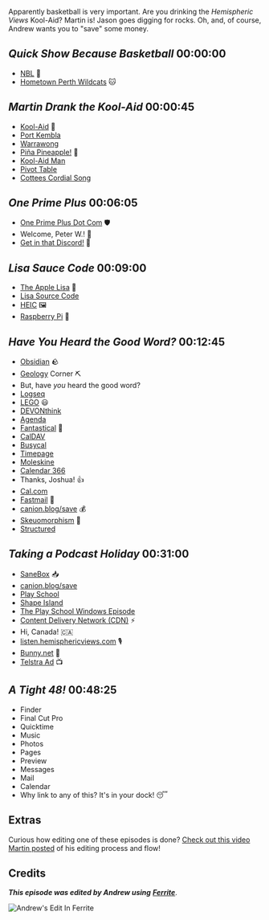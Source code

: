 Apparently basketball is very important. Are you drinking the _Hemispheric Views_ Kool-Aid? Martin is! Jason goes digging for rocks. Oh, and, of course, Andrew wants you to "save" some money.

## _Quick Show Because Basketball_ 00:00:00

- [NBL](https://nbl.com.au/) 🏀
- [Hometown Perth Wildcats](https://nbl.com.au/teams/3692/perth-wildcats) 🐱


## _Martin Drank the Kool-Aid_ 00:00:45

- [Kool-Aid](https://en.wikipedia.org/wiki/Kool-Aid) 🍹
- [Port Kembla](https://en.wikipedia.org/wiki/Port_Kembla%2C_New_South_Wales)
- [Warrawong](https://en.wikipedia.org/wiki/Warrawong%2C_New_South_Wales)
- [Piña Pineapple!](https://filature-de-la-vallee-des-saules.fr/boutique/2834-thickbox_default/kool-aid-pina-pineapple.jpg) 🍍
- [Kool-Aid Man](https://en.wikipedia.org/wiki/Kool-Aid_Man)
- [Pivot Table](https://en.wikipedia.org/wiki/Pivot_table)
- [Cottees Cordial Song](https://www.youtube.com/watch?v=RXUMo6RR-QM)


## _One Prime Plus_ 00:06:05

- [One Prime Plus Dot Com](https://oneprimeplus.com) 🛡️
- Welcome, Peter W.! 👋
- [Get in that Discord!](https://discord.gg/mzdB2ug) 📣


## _Lisa Sauce Code_ 00:09:00

- [The Apple Lisa](https://computerhistory.org/blog/the-lisa-apples-most-influential-failure/) 🍎
- [Lisa Source Code](https://info.computerhistory.org/apple-lisa-code)
- [HEIC](https://macpaw.com/how-to/what-is-heic-file) 🖼️
- [Raspberry Pi](https://www.raspberrypi.com/) 🥧


## _Have You Heard the Good Word?_ 00:12:45

- [Obsidian](https://obsidian.md/) 🪨
- [Geology](https://en.wikipedia.org/wiki/Geology) Corner ⛏️
- But, have _you_ heard the good word?
- [Logseq](https://logseq.com/)
- [LEGO](https://www.lego.com/en-us) 😃
- [DEVONthink](https://www.devontechnologies.com/apps/devonthink)
- [Agenda](https://www.agenda.com/)
- [Fantastical](https://flexibits.com/) 📆
- [CalDAV](https://en.wikipedia.org/wiki/CalDAV)
- [Busycal](https://www.busymac.com/busycal/)
- [Timepage](https://www.moleskine.com/en-us/shop/moleskine-smart/apps-and-services/timepage/)
- [Moleskine](https://www.moleskine.com)
- [Calendar 366](https://nspektor.com/)
- Thanks, Joshua! 👍
- [Cal.com](https://cal.com/)
- [Fastmail](https://www.fastmail.com/) 📧
- [canion.blog/save](https://canion.blog/save) 💰
- [Skeuomorphism](https://en.wikipedia.org/wiki/Skeuomorph) 📓
- [Structured](https://structured.app/)


## _Taking a Podcast Holiday_ 00:31:00

- [SaneBox](https://www.sanebox.com) 📥
- [canion.blog/save](https://canion.blog/save)
- [Play School](https://en.wikipedia.org/wiki/Play_School_(Australian_TV_series))
- [Shape Island](https://en.wikipedia.org/wiki/Shape_Island)
- [The Play School Windows Episode](https://listen.hemisphericviews.com/056)
- [Content Delivery Network (CDN)](https://en.wikipedia.org/wiki/Content_delivery_network) ⚡
- Hi, Canada! 🇨🇦
- [listen.hemisphericviews.com](https://listen.hemisphericviews.com) 🎙️
- [Bunny.net](https://bunny.net) 🐰
- [Telstra Ad](https://youtu.be/2yckqyg75oE) 📺


## _A Tight 48!_ 00:48:25

- Finder
- Final Cut Pro
- Quicktime
- Music
- Photos
- Pages
- Preview
- Messages
- Mail
- Calendar
- Why link to any of this? It's in your dock! 😴




## Extras

Curious how editing one of these episodes is done? [Check out this video Martin posted](https://www.youtube.com/watch?v=eMSRXU3_Cvo) of his editing process and flow!


## Credits

**_This episode was edited by Andrew using_** [**_Ferrite_**](https://www.wooji-juice.com/products/ferrite).

![Andrew's Edit In Ferrite](https://cdn.hemisphericviews.com/Hemispheric%20Views%20Episode%20077%20Edit.png)
